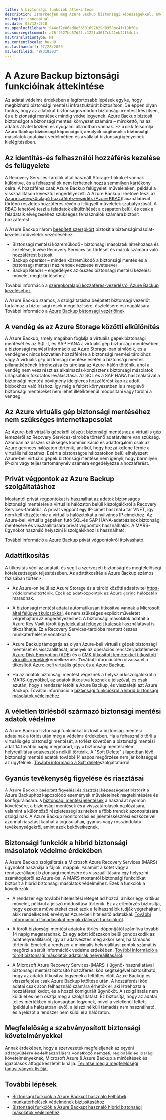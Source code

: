 ```yaml
---
title: A biztonsági funkciók áttekintése
description: Ismerkedjen meg Azure Backup biztonsági képességekkel, amelyek segítenek a biztonsági másolatok adatainak védelmében és a vállalat biztonsági igényeinek kielégítésében.
ms.topic: conceptual
ms.date: 03/12/2020
ms.openlocfilehash: 944ef2e86ad8e56501692b29d0958bc4fc19bf0a
ms.sourcegitcommit: a76ff927bd57d2fcc122fa36f7cb21eb22154cfa
ms.translationtype: MT
ms.contentlocale: hu-HU
ms.lasthandoff: 07/28/2020
ms.locfileid: "87319303"
---
```

# <a name="overview-of-security-features-in-azure-backup"></a>A Azure Backup biztonsági funkcióinak áttekintése

Az adatai védelme érdekében a legfontosabb lépések egyike, hogy megbízható biztonsági mentési infrastruktúrát biztosítson. De éppen olyan fontos, hogy az adatokat biztonságos módon biztonsági mentést készítsen, és a biztonsági mentések mindig védve legyenek. Azure Backup biztosít biztonságot a biztonsági mentési környezet számára – mindkettő, ha az adatok átvitel közben és nyugalmi állapotban vannak. Ez a cikk felsorolja Azure Backup biztonsági képességeit, amelyek segítenek a biztonsági másolatok adatainak védelmében és a vállalat biztonsági igényeinek kielégítésében.

## <a name="management-and-control-of-identity-and-user-access"></a>Az identitás-és felhasználói hozzáférés kezelése és felügyelete

A Recovery Services-tárolók által használt Storage-fiókok el vannak különítve, és a felhasználók nem férhetnek hozzá semmilyen kártékony célra. A hozzáférés csak Azure Backup felügyeleti műveleteken, például a visszaállításon keresztül engedélyezett. A Azure Backup lehetővé teszi az [Azure szerepköralapú hozzáférés-vezérlés (Azure RBAC)](./backup-rbac-rs-vault.md)használatával történő részletes hozzáférés révén a felügyelt műveletek szabályozását. A RBAC lehetővé teszi a feladatok elkülönítését a csapaton belül, és csak a feladataik elvégzéséhez szükséges felhasználók számára biztosít hozzáférést.

A Azure Backup három [beépített szerepkört](../role-based-access-control/built-in-roles.md) biztosít a biztonságimásolat-kezelési műveletek vezérléséhez:

* Biztonsági mentési közreműködő – biztonsági másolatok létrehozása és kezelése, kivéve Recovery Services tár törlését és mások számára való hozzáférést biztosít
* Backup operátor – minden közreműködő a biztonsági mentés és a biztonsági mentési házirendek kezelése kivételével
* Backup Reader – engedélyek az összes biztonsági mentési kezelési művelet megtekintéséhez

További információ a [szerepköralapú hozzáférés-vezérlésről Azure Backup kezeléséhez](./backup-rbac-rs-vault.md).

A Azure Backup számos, a szolgáltatásba beépített biztonsági vezérlőt tartalmaz a biztonsági rések megelőzésére, észlelésére és reagálására. További információ a [Azure Backup biztonsági vezérlőinek](./backup-security-controls.md).

## <a name="separation-between-guest-and-azure-storage"></a>A vendég és az Azure Storage közötti elkülönítés

A Azure Backup, amely magában foglalja a virtuális gépek biztonsági mentését és az SQL-t, és SAP HANA a virtuális gép biztonsági mentésében, a biztonsági mentési információ az Azure Storage-ban tárolódik, és a vendégnek nincs közvetlen hozzáférése a biztonsági mentési tárolóhoz vagy  A virtuális gép biztonsági mentése esetén a biztonsági mentés pillanatképének létrehozása és tárolása az Azure-hálón történik, ahol a vendég nem vesz részt az alkalmazás-konzisztens biztonsági másolatok űrlapsablon fokozatos leválasztása.  Az SQL és a SAP HANA használatával a biztonsági mentési bővítmény ideiglenes hozzáférést kap az adott blobokhoz való íráshoz.  Így még a feltört környezetben is a meglévő biztonsági mentéseket nem lehet illetéktelenül módosítani vagy törölni a vendég.

## <a name="internet-connectivity-not-required-for-azure-vm-backup"></a>Az Azure virtuális gép biztonsági mentéséhez nem szükséges internetkapcsolat

Az Azure-beli virtuális gépekről készült biztonsági mentéshez a virtuális gép lemezéről az Recovery Services-tárolóba történő adatátvitelre van szükség. Azonban az összes szükséges kommunikáció és adatforgalom csak az Azure gerinces hálózaton történik, anélkül, hogy hozzá kellene férnie a virtuális hálózathoz. Ezért a biztonságos hálózatokon belül elhelyezett Azure-beli virtuális gépek biztonsági mentése nem igényli, hogy bármilyen IP-cím vagy teljes tartománynév számára engedélyezze a hozzáférést.

## <a name="private-endpoints-for-azure-backup"></a>Privát végpontok az Azure Backup szolgáltatáshoz

Mostantól [privát végpontokat](../private-link/private-endpoint-overview.md) is használhat az adatok biztonságos biztonsági mentésére a virtuális hálózaton belüli kiszolgálókról a Recovery Services-tárolóba. A privát végpont egy IP-címet használ a tár VNET, így nem kell közzétennie a virtuális hálózatokat a nyilvános IP-címekhez. Az Azure-beli virtuális gépeken futó SQL-és SAP HANA-adatbázisok biztonsági mentésére és visszaállítására privát végpontok használhatók. A MARS-ügynököt használó helyszíni kiszolgálókhoz is használható.

További információ a Azure Backup privát végpontokról [itt](./private-endpoints.md)olvasható.

## <a name="encryption-of-data"></a>Adattitkosítás

A titkosítás védi az adatait, és segít a szervezeti biztonsági és megfelelőségi kötelezettségek teljesítésében. Az adattitkosítás a Azure Backup számos fázisában történik:

* Az Azure-on belül az Azure Storage és a tároló közötti adatátvitel [https-védelemmel](backup-support-matrix.md#network-traffic-to-azure)történik. Ezek az adatközpontok az Azure gerinc hálózatán maradnak.

* A biztonsági mentési adatai automatikusan titkosítva vannak a [Microsoft által felügyelt kulcsokkal](backup-encryption.md#encryption-of-backup-data-using-platform-managed-keys), és nem szükséges explicit műveletet végrehajtani az engedélyezéshez. A biztonsági másolatok adatait a Azure Key Vault tárolt [ügyfelek által felügyelt kulcsok](encryption-at-rest-with-cmk.md) használatával is titkosíthatja. Ez a Recovery Services-tárolóba mentett összes munkaterhelésre vonatkozik.

* Azure Backup támogatja az olyan Azure-beli virtuális gépek biztonsági mentését és visszaállítását, amelyek az operációs rendszer/adatlemezei [Azure Disk Encryption (ADE)](backup-encryption.md#backup-of-vms-encrypted-using-ade) és a [CMK titkosított lemezekkel titkosított virtuális gépekkel](backup-encryption.md#backup-of-managed-disk-vms-encrypted-using-customer-managed-keys)rendelkeznek. További információért olvassa el a [titkosított Azure-beli virtuális gépek és a Azure Backup](./backup-azure-vms-encryption.md).

* Ha az adatok biztonsági mentést végeznek a helyszíni kiszolgálókról a MARS-ügynökkel, az adatok titkosítva lesznek a jelszóval, és csak azután, hogy a rendszer letölti a Azure Backup, és visszafejti azt Azure Backup. További információ a [biztonsági funkciókról a hibrid biztonsági másolatok védelméhez](#security-features-to-help-protect-hybrid-backups).

## <a name="protection-of-backup-data-from-unintentional-deletes"></a>A véletlen törlésből származó biztonsági mentési adatok védelme

A Azure Backup biztonsági funkciókat biztosít a biztonsági mentési adatainak a törlés után még a védelme érdekében. Ha a felhasználó törli a virtuális gép biztonsági mentését, a törlést követően a biztonsági mentési adat 14 további napig megmarad, így a biztonsági mentési elem helyreállítása adatvesztés nélkül történik. A "Soft Delete" állapotban lévő biztonsági mentési adatok további 14 napos megőrzése nem jár költséggel az ügyfélnek. [További információ a Soft delete](backup-azure-security-feature-cloud.md)szolgáltatásról.

## <a name="monitoring-and-alerts-of-suspicious-activity"></a>Gyanús tevékenység figyelése és riasztásai

A Azure Backup [beépített figyelési és riasztási képességeket](./backup-azure-monitoring-built-in-monitor.md) biztosít a Azure Backuphoz kapcsolódó események műveleteinek megtekintésére és konfigurálására. A [biztonsági mentési jelentések](./configure-reports.md) a használat nyomon követésére, a biztonsági mentések és a visszatárolások naplózására, valamint a különböző részletességi szinteken a főbb trendek azonosítására szolgálnak. A Azure Backup monitorozási és jelentéskészítési eszközeivel azonnal riasztást kaphat a jogosulatlan, gyanús vagy rosszindulatú tevékenységekről, amint azok bekövetkeznek.

## <a name="security-features-to-help-protect-hybrid-backups"></a>Biztonsági funkciók a hibrid biztonsági másolatok védelme érdekében

A Azure Backup szolgáltatás a Microsoft Azure Recovery Services (MARS) ügynököt használja a fájlok, mappák, valamint a kötet vagy a rendszerállapot biztonsági mentésére és visszaállítására egy helyszíni számítógépről az Azure-ba. A MARS mostantól biztonsági funkciókat biztosít a hibrid biztonsági másolatok védelméhez. Ezek a funkciók a következők:

* A rendszer egy további hitelesítési réteget ad hozzá, amikor egy kritikus művelet, például a jelszó módosítása történik. Ez az ellenőrzés biztosítja, hogy ezeket a műveleteket csak azok a felhasználók tudják végrehajtani, akik rendelkeznek érvényes Azure-beli hitelesítő adatokkal. [További információ a támadásokat megakadályozó funkciókról](./backup-azure-security-feature.md#prevent-attacks).

* A törölt biztonsági mentési adatok a törlés időpontjától számítva további 14 napig megmaradnak. Ez egy adott időszakon belül gondoskodik az adathelyreállításról, így az adatvesztés még akkor sem, ha támadás történik. Emellett a rendszer a minimális helyreállítási pontok számát is megőrzi a sérült információk védelme érdekében. [További információ a törölt biztonsági másolatok adatainak helyreállításáról](./backup-azure-security-feature.md#recover-deleted-backup-data).

* A Microsoft Azure Recovery Services-(MARS-) ügynök használatával biztonsági mentést biztosító hozzáférési kód segítségével biztosítható, hogy az adatok titkosítva legyenek a feltöltés előtt Azure Backup és visszafejtése csak Azure Backup letöltése után. A hozzáférési kód adatai csak azon felhasználó számára érhetők el, aki létrehozta a hozzáférési kódot, és a hozzá konfigurált ügynököt. A szolgáltatás nem küldi el és nem osztja meg a szolgáltatást. Ez biztosítja, hogy az adatai teljes mértékben biztonságban legyenek, mivel a véletlenül feltett (például a hálózatban lévő), a jelszó nélküli támadás nem használható, és a jelszót a rendszer nem küldi el a hálózaton.

## <a name="compliance-with-standardized-security-requirements"></a>Megfelelőség a szabványosított biztonsági követelményekkel

Annak érdekében, hogy a szervezetek megfeleljenek az egyéni adatgyűjtésre és-felhasználásra vonatkozó nemzeti, regionális és iparági követelményeknek, Microsoft Azure & Azure Backup a minősítések és igazolások átfogó készletét kínálja. [Tekintse meg a megfelelőségi tanúsítványok listáját](compliance-offerings.md)

## <a name="next-steps"></a>További lépések

* [Biztonsági funkciók a Azure Backupt használó Felhőbeli munkaterhelések védelmének biztosításához](backup-azure-security-feature-cloud.md)
* [Biztonsági funkciók a Azure Backupt használó hibrid biztonsági másolatok védelméhez](backup-azure-security-feature.md)
